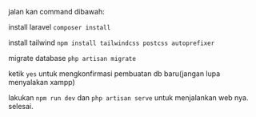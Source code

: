jalan kan command dibawah:

install laravel
```composer install```

install tailwind
```npm install tailwindcss postcss autoprefixer```

migrate database
```php artisan migrate```

ketik
```yes```
untuk mengkonfirmasi pembuatan db baru(jangan lupa menyalakan xampp)

lakukan
```npm run dev```
dan
```php artisan serve```
untuk menjalankan web nya. selesai.
